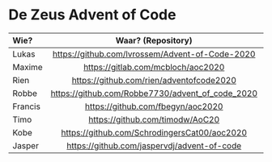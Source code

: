 # De Zeus Advent of Code

| Wie?           | Waar? (Repository)                               | Taal?   |
| :------------- | :----------------------------------------------: | ------: |
| Lukas          | https://github.com/lvrossem/Advent-of-Code-2020  | Rust    |
| Maxime         | https://gitlab.com/mcbloch/aoc2020               | Elixir  |
| Rien           | https://github.com/rien/adventofcode2020         | Elixir  |
| Robbe          | https://github.com/Robbe7730/advent_of_code_2020 | Rust    |
| Francis        | https://github.com/fbegyn/aoc2020                | Go      |
| Timo           | https://github.com/timodw/AoC20                  | Rust    |
| Kobe           | https://github.com/SchrodingersCat00/aoc2020     | Haskell |
| Jasper         | https://github.com/jaspervdj/advent-of-code      | Haskell |
